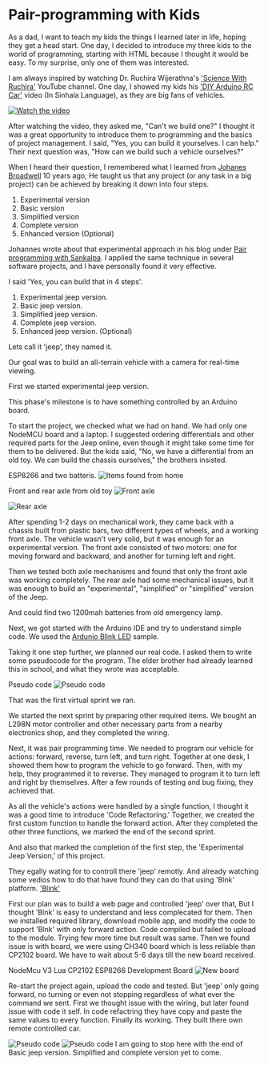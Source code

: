 

# Pair-programming with Kids

As a dad, I want to teach my kids the things I learned later in life, hoping they get a head start. One day, I decided to introduce my three kids to the world of programming, starting with HTML because I thought it would be easy. To my surprise, only one of them was interested.

I am always inspired by watching Dr. Ruchira Wijerathna's  ['Science With Ruchira'](https://www.youtube.com/@ScienceWithRuchira) YouTube channel. One day, I showed my kids his ['DIY Arduino RC Car'](https://www.youtube.com/watch?v=T7A0ICf_pa4) video (In Sinhala Language), as they are big fans of vehicles. 

[![Watch the video](/DIY%20Arduino%20RC%20Car%20%20-%20Sceince%20with%20Ruchira.PNG)](https://www.youtube.com/watch?v=T7A0ICf_pa4)

After watching the video, they asked me, "Can't we build one?" I thought it was a great opportunity to introduce them to programming and the basics of project management. 
I said, "Yes, you can build it yourselves. I can help." 
Their next question was, "How can we build such a vehicle ourselves?"

When I heard their question, I remembered what I learned from [Johanes Broadwell](https://github.com/jhannes) 10 years ago, He taught us that any project (or any task in a big project) can be achieved by breaking it down into four steps.
1. Experimental version
2. Basic version
3. Simplified version
4. Complete version
5. Enhanced version (Optional)

 Johannes wrote about that experimental approach in his blog under [Pair programming with Sankalpa](https://johannesbrodwall.com/2014/06/27/pair-programming-with-sankalpa/).
I applied the same technique in several software projects, and I have personally found it very effective.

I said 'Yes, you can build that in 4 steps'. 
1. Experimental jeep version.
2. Basic jeep version.
3. Simplified jeep version.
4. Complete jeep version.
5. Enhanced jeep version. (Optional)

Lets call it 'jeep', they named it.

Our goal was to build an all-terrain vehicle with a camera for real-time viewing.

First we started experimental jeep version. 

This phase's milestone is to have something controlled by an Arduino board.

To start the project, we checked what we had on hand. We had only one NodeMCU board and a laptop. I suggested ordering differentials and other required parts for the Jeep online, even though it might take some time for them to be delivered. But the kids said, "No, we have a differential from an old toy. We can build the chassis ourselves," the brothers insisted.

ESP8266 and two batteris.
![Items found from home](/2024-05-24/Items%20in%20hand.jpg "Items found from home")

Front and rear axle from old toy
![Front axle](/Front%20axle.jpg "Items found from home")

![Rear axle](/Rear%20axle%202.jpg "Items found from home")

After spending 1-2 days on mechanical work, they came back with a chassis built from plastic bars, two different types of wheels, and a working front axle. The vehicle wasn't very solid, but it was enough for an experimental version. The front axle consisted of two motors: one for moving forward and backward, and another for turning left and right.

Then we tested both axle mechanisms and found that only the front axle was working completely. The rear axle had some mechanical issues, but it was enough to build an "experimental", "simplified" or "simplified" version of the Jeep.

And could find two 1200mah batteries from old emergency lamp.

Next, we got started with the Arduino IDE and try to understand simple code. We used the [Ardunio Blink LED](https://docs.arduino.cc/built-in-examples/basics/Blink/) sample.
 
Taking it one step further, we planned our real code. I asked them to write some pseudocode for the program. The elder brother had already learned this in school, and what they wrote was acceptable.

Pseudo code
![Pseudo code](/Pseudo%20code.jpg "Pseudo code")

That was the first virtual sprint we ran.

We started the next sprint by preparing other required items. We bought an L298N motor controller and other necessary parts from a nearby electronics shop, and they completed the wiring.

Next, it was pair programming time. We needed to program our vehicle for actions: forward, reverse, turn left, and turn right. Together at one desk, I showed them how to program the vehicle to go forward. Then, with my help, they programmed it to reverse. They managed to program it to turn left and right by themselves. After a few rounds of testing and bug fixing, they achieved that.

As all the vehicle's actions were handled by a single function, I thought it was a good time to introduce 'Code Refactoring.' Together, we created the first custom function to handle the forward action. After they completed the other three functions, we marked the end of the second sprint.

And also that marked the completion of the first step, the 'Experimental Jeep Version,' of this project.

They egally wating for to controll there 'jeep' remotly. And already watching some vedios how to do that have found they can do that using 'Blnk' platform.
['Blink'](https://blynk.io/)

First our plan was to build a web page and controlled 'jeep' over that, But I thought 'Blnk' is easy to understand and less complecated for them. 
Then we installed required library, download mobile app, and modify the code to support 'Blnk' with only forward action. 
Code compiled but failed to upload to the module. Trying few more time but result was same.
Then we found issue is with board, we were using CH340 board which is less reliable than CP2102 board. 
We have to wait about 5-6 days till the new board received. 

NodeMcu V3 Lua CP2102 ESP8266 Development Board
![New board](/CP2102%20ESP8266%20board.jpg "NodeMcu V3 Lua CP2102 ESP8266 Development Board")

Re-start the project again, upload the code and tested. But 'jeep' only going forward, no turning or even not stopping regardless of what ever the command we sent. 
First we thought issue with the wiring, but later found issue with code it self. 
In code refactring they have copy and paste the same values to every function. 
Finally its working. 
They built there own remote controlled car. 

![Pseudo code](/Completed%20top%20view.jpg "Completed top view")
![Pseudo code](/Completed%20Front%20view.jpg "Completed front view")
I am going to stop here with the end of Basic jeep version. 
Simplified and complete version yet to come.



